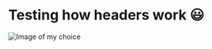 # Testing how headers work 😃
![Image of my choice](https://www.conjur.com.br/img/b/emoji-joinha.jpeg)
